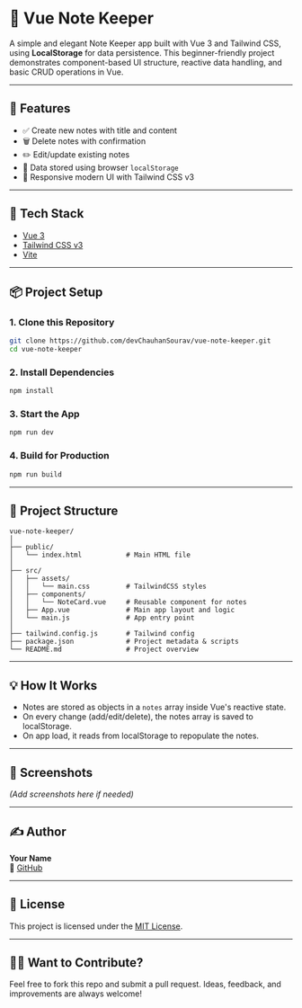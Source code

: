 
# 📝 Vue Note Keeper

A simple and elegant Note Keeper app built with Vue 3 and Tailwind CSS, using **LocalStorage** for data persistence. This beginner-friendly project demonstrates component-based UI structure, reactive data handling, and basic CRUD operations in Vue.

---

## 🚀 Features

- ✅ Create new notes with title and content
- 🗑️ Delete notes with confirmation
- ✏️ Edit/update existing notes
- 💾 Data stored using browser `localStorage`
- 🎨 Responsive modern UI with Tailwind CSS v3

---

## 🧰 Tech Stack

- [Vue 3](https://vuejs.org/)
- [Tailwind CSS v3](https://tailwindcss.com/)
- [Vite](https://vitejs.dev/)

---

## 📦 Project Setup

### 1. Clone this Repository

```bash
git clone https://github.com/devChauhanSourav/vue-note-keeper.git
cd vue-note-keeper
```

### 2. Install Dependencies

```bash
npm install
```

### 3. Start the App

```bash
npm run dev
```

### 4. Build for Production

```bash
npm run build
```

---

## 📁 Project Structure

```
vue-note-keeper/
│
├── public/
│   └── index.html           # Main HTML file
│
├── src/
│   ├── assets/
│   │   └── main.css         # TailwindCSS styles
│   ├── components/
│   │   └── NoteCard.vue     # Reusable component for notes
│   ├── App.vue              # Main app layout and logic
│   └── main.js              # App entry point
│
├── tailwind.config.js       # Tailwind config
├── package.json             # Project metadata & scripts
└── README.md                # Project overview
```

---

## 💡 How It Works

- Notes are stored as objects in a `notes` array inside Vue's reactive state.
- On every change (add/edit/delete), the notes array is saved to localStorage.
- On app load, it reads from localStorage to repopulate the notes.

---

## 📸 Screenshots

*(Add screenshots here if needed)*

---

## ✍️ Author

**Your Name**  
🔗 [GitHub](https://github.com/devChauhanSourav)

---

## 📄 License

This project is licensed under the [MIT License](LICENSE).

---

## 🙋‍♀️ Want to Contribute?

Feel free to fork this repo and submit a pull request. Ideas, feedback, and improvements are always welcome!
